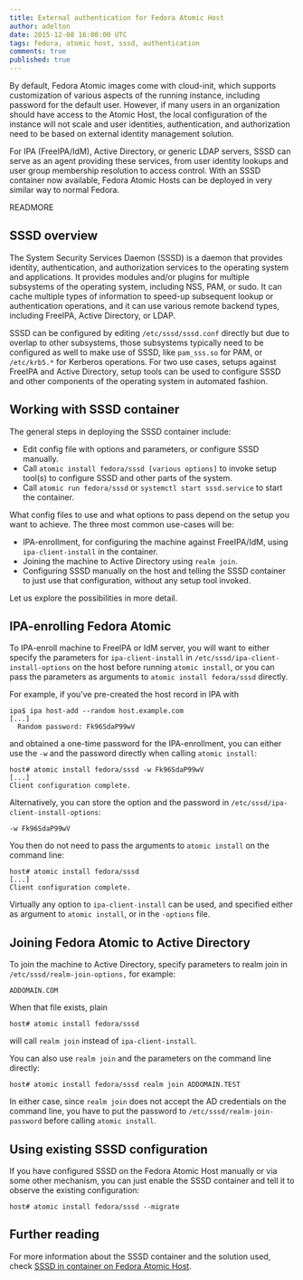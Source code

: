 ```yaml
---
title: External authentication for Fedora Atomic Host
author: adelton
date: 2015-12-08 16:00:00 UTC
tags: fedora, atomic host, sssd, authentication
comments: true
published: true
---
```


By default, Fedora Atomic images come with cloud-init, which supports customization of various aspects of the running instance, including password for the default user. However, if many users in an organization should have access to the Atomic Host, the local configuration of the instance will not scale and user identities, authentication, and authorization need to be based on external identity management solution. 

For IPA (FreeIPA/IdM), Active Directory, or generic LDAP servers, SSSD can serve as an agent providing these services, from user identity lookups and user group membership resolution to access control. With an SSSD container now available, Fedora Atomic Hosts can be deployed in very similar way to normal Fedora.

READMORE

## SSSD overview

The System Security Services Daemon (SSSD) is a daemon that provides identity, authentication, and authorization services to the operating system and applications. It provides modules and/or plugins for multiple subsystems of the operating system, including NSS, PAM, or sudo. It can cache multiple types of information to speed-up subsequent lookup or authentication operations, and it can use various remote backend types, including FreeIPA, Active Directory, or LDAP.

SSSD can be configured by editing `/etc/sssd/sssd.conf` directly but due to overlap to other subsystems, those subsystems typically need to be configured as well to make use of SSSD, like `pam_sss.so` for PAM, or `/etc/krb5.*` for Kerberos operations. For two use cases, setups against FreeIPA and Active Directory, setup tools can be used to configure SSSD and other components of the operating system in automated fashion.

## Working with SSSD container

The general steps in deploying the SSSD container include:

* Edit config file with options and parameters, or configure SSSD manually.
* Call `atomic install fedora/sssd [various options]` to invoke setup tool(s) to configure SSSD and other parts of the system.
* Call `atomic run fedora/sssd` or `systemctl start sssd.service` to start the container.

What config files to use and what options to pass depend on the setup you want to achieve. The three most common use-cases will be:

* IPA-enrollment, for configuring the machine against FreeIPA/IdM, using `ipa-client-install` in the container.
* Joining the machine to Active Directory using `realm join`.
* Configuring SSSD manually on the host and telling the SSSD container to just use that configuration, without any setup tool invoked. 

Let us explore the possibilities in more detail.

## IPA-enrolling Fedora Atomic

To IPA-enroll machine to FreeIPA or IdM server, you will want to either specify the parameters for `ipa-client-install` in `/etc/sssd/ipa-client-install-options` on the host before running `atomic install`, or you can pass the parameters as arguments to `atomic install fedora/sssd` directly.

For example, if you've pre-created the host record in IPA with

    ipa$ ipa host-add --random host.example.com
    [...]
      Random password: Fk96SdaP99wV

and obtained a one-time password for the IPA-enrollment, you can either use the `-w` and the password directly when calling `atomic install`:

    host# atomic install fedora/sssd -w Fk96SdaP99wV
    [...]
    Client configuration complete.

Alternatively, you can store the option and the password in `/etc/sssd/ipa-client-install-options`:

    -w Fk96SdaP99wV

You then do not need to pass the arguments to `atomic install` on the command line:

    host# atomic install fedora/sssd
    [...]
    Client configuration complete.

Virtually any option to `ipa-client-install` can be used, and specified either as argument to `atomic install`, or in the `-options` file.

## Joining Fedora Atomic to Active Directory

To join the machine to Active Directory, specify parameters to realm join in `/etc/sssd/realm-join-options,` for example:

    ADDOMAIN.COM

When that file exists, plain

    host# atomic install fedora/sssd

will call `realm join` instead of `ipa-client-install`.

You can also use `realm join` and the parameters on the command line directly:

    host# atomic install fedora/sssd realm join ADDOMAIN.TEST

In either case, since `realm join` does not accept the AD credentials on the command line, you have to put the password to `/etc/sssd/realm-join-password` before calling `atomic install`.

## Using existing SSSD configuration

If you have configured SSSD on the Fedora Atomic Host manually or via some other mechanism, you can just enable the SSSD container and tell it to observe the existing configuration:

    host# atomic install fedora/sssd --migrate

## Further reading

For more information about the SSSD container and the solution used, check [SSSD in container on Fedora Atomic Host](http://www.adelton.com/docs/docker/fedora-atomic-sssd-container).